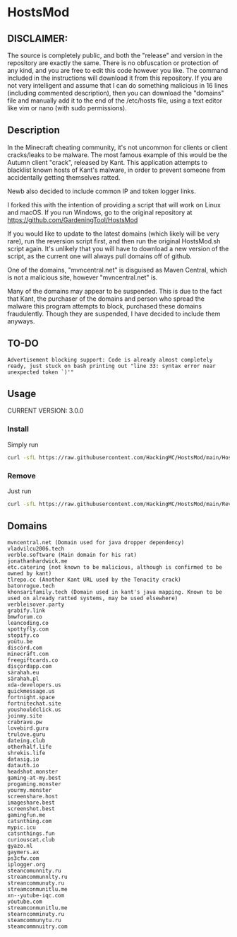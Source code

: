 # HostsMod

## DISCLAIMER: 
The source is completely public, and both the "release" and version in the repository are exactly the same. There is no obfuscation or protection of any kind, and you are free to edit this code however you like. The command included in the instructions will download it from this repository. If you are not very intelligent and assume that I can do something malicious in 16 lines (including commented description), then you can download the "domains" file and manually add it to the end of the /etc/hosts file, using a text editor like vim or nano (with sudo permissions).  

## Description

In the Minecraft cheating community, it's not uncommon for clients or client cracks/leaks to be malware. The most famous example of this would be the Autumn client "crack", released by Kant. This application attempts to blacklist known hosts of Kant's malware, in order to prevent someone from accidentally getting themselves ratted.


Newb also decided to include common IP and token logger links.

I forked this with the intention of providing a script that will work on
 Linux and macOS. If you run Windows, go to the original repository at https://github.com/GardeningTool/HostsMod

 If you would like to update to the latest domains (which likely will be very rare), run the reversion script first, and then run the original HostsMod.sh script again. It's unlikely that you will have to download a new version of the script, as the current one will always pull domains off of github. 

One of the domains, "mvncentral.net" is disguised as Maven Central, which is not a malicious site, however "mvncentral.net" is.

Many of the domains may appear to be suspended. This is due to the fact that Kant, the purchaser of the domains and person who spread the malware this program attempts to block, purchased these domains fraudulently. Though they are suspended, I have decided to include them anyways.

## TO-DO
```Advertisement blocking support: Code is already almost completely ready, just stuck on bash printing out "line 33: syntax error near unexpected token `)'"```
## Usage

CURRENT VERSION: 3.0.0

### Install

Simply run
```bash
curl -sfL https://raw.githubusercontent.com/HackingMC/HostsMod/main/HostsMod.sh | sudo bash
```

### Remove

Just run
```bash
curl -sfL https://raw.githubusercontent.com/HackingMC/HostsMod/main/Revert-HostsMod.sh | sudo bash
```


## Domains
```
mvncentral.net (Domain used for java dropper dependency)
vladvilcu2006.tech
verble.software (Main domain for his rat)
jonathanhardwick.me
etc.catering (not known to be malicious, although is confirmed to be owned by kant)
tlrepo.cc (Another Kant URL used by the Tenacity crack)
batonrogue.tech
khonsarifamily.tech (Domain used in kant's java mapping. Known to be used on already ratted systems, may be used elsewhere)
verbleisover.party
grabify.link
bmwforum.co
leancoding.co
spottyfly.com
stopify.co
yoütu.be
discörd.com
minecräft.com
freegiftcards.co
disçordapp.com
särahah.eu
särahah.pl
xda-developers.us
quickmessage.us
fortnight.space
fortnitechat.site
youshouldclick.us
joinmy.site
crabrave.pw
lovebird.guru
trulove.guru
dateing.club
otherhalf.life
shrekis.life
datasig.io
datauth.io
headshot.monster
gaming-at-my.best
progaming.monster
yourmy.monster
screenshare.host
imageshare.best
screenshot.best
gamingfun.me
catsnthing.com
mypic.icu
catsnthings.fun
curiouscat.club
gyazo.nl
gaymers.ax
ps3cfw.com
iplogger.org
steancomunnity.ru
streamcommunnlty.ru
streancommunuty.ru
streamconmunitlu.me
xn--yutube-iqc.com
yȯutube.com
streamconmunitlu.me
stearncomminuty.ru
steamcommunytu.ru
steamcommnuitry.com
```
